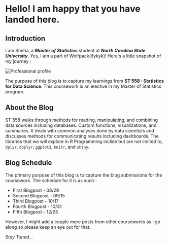 # Hello! I am happy that you have landed here. 

## Introduction

I am Sneha, a _**Master of Statistics**_ student at _**North Carolina State University**_. Yes, I am a part of Wolfpack(ifykyk)! Here's a little snapshot of my journey :

![Professional profile](https://user-images.githubusercontent.com/29751013/187822707-c428c8b1-e5a4-435e-94d4-11e163e1cc13.png)

The purpose of this blog is to capture my learnings from **ST 558 : Statistics for Data Science**. This coursework is an elective in my Master of Statistics program. 

## About the Blog 
ST 558 walks through methods for reading, manipulating, and combining data sources including databases. Custom functions, visualizations, and summaries. It deals with common analyses done by data scientists and discusses methods for communicating results including dashboards. The libraries that we will explore in R Programming inclide but are not limited to, `dplyr`, `dbplyr`, `ggplot2`, `knitr`, and `shiny`. 

## Blog Schedule 

The primary purpose of this blog is to capture the blog submissions for the coursework. The schedule for it is as such :
 
* First Blogpost - 08/29
* Second Blogpost - 09/15
* Third Blogpost - 10/17
* Fourth Blogpost - 10/31
* Fifth Blogpost - 12/05

However, I might add a couple more posts from other courseworks as I go along so please keep an eye out for that. 

_Stay Tuned..._
